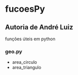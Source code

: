 # fucoesPy
## Autoria de André Luiz

funções úteis em python

### geo.py

* area_circulo
* area_triangulo
